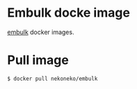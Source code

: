 # Embulk docke image
[embulk](https://github.com/embulk/embulk) docker images.

# Pull image
```bash
$ docker pull nekoneko/embulk
```
